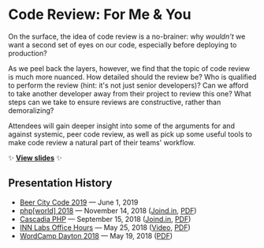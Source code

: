 # Code Review: For Me & You

On the surface, the idea of code review is a no-brainer: why *wouldn't* we want a second set of eyes on our code, especially before deploying to production?

As we peel back the layers, however, we find that the topic of code review is much more nuanced. How detailed should the review be? Who is qualified to perform the review (hint: it's not just senior developers)? Can we afford to take another developer away from their project to review this one? What steps can we take to ensure reviews are constructive, rather than demoralizing?

Attendees will gain deeper insight into some of the arguments for and against systemic, peer code review, as well as pick up some useful tools to make code review a natural part of their teams' workflow.

:sparkles: **[View slides](http://stevegrunwell.github.io/code-review-for-me-and-you)** :sparkles:

## Presentation History

* [Beer City Code 2019](https://beercitycode.com/) — June 1, 2019
* [php[world] 2018](https://2018.world.phparch.com/) — November 14, 2018 ([Joind.in](https://joind.in/talk/f22e0), [PDF](https://github.com/stevegrunwell/code-review-for-me-and-you/releases/download/phpworld-2018/slides.pdf))
* [Cascadia PHP](https://www.cascadiaphp.com/) — September 15, 2018 ([Joind.in](https://joind.in/talk/9f157), [PDF](https://github.com/stevegrunwell/code-review-for-me-and-you/releases/download/cascadia-php/slides.pdf))
* [INN Labs Office Hours](https://stevegrunwell.com/speaking/inn-labs-office-hours-may-25-2018/) — May 25, 2018 ([Video](https://youtu.be/4uuRuDm8oJo), [PDF](https://github.com/stevegrunwell/code-review-for-me-and-you/releases/download/inn-office-hours/slides.pdf))
* [WordCamp Dayton 2018](https://2018.dayton.wordcamp.org/) — May 19, 2018 ([PDF](https://github.com/stevegrunwell/code-review-for-me-and-you/releases/download/wordcamp-dayton-2018/slides.pdf))
